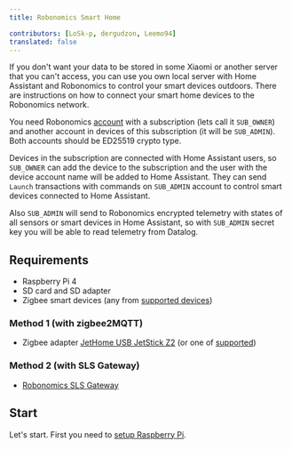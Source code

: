 ```yaml
---
title: Robonomics Smart Home

contributors: [LoSk-p, dergudzon, Leemo94]
translated: false
---
```

If you don't want your data to be stored in some Xiaomi or another server that you can't access, you can use you own local server with Home Assistant and Robonomics to control your smart devices outdoors. There are instructions on how to connect your smart home devices to the Robonomics network. 

You need Robonomics [account](/docs/create-account-in-dapp/) with a subscription (lets call it `SUB_OWNER`) and another account in devices of this subscription (it will be `SUB_ADMIN`). Both accounts should be ED25519 crypto type. 

Devices in the subscription are connected with Home Assistant users, so `SUB_OWNER` can add the device to the subscription and the user with the device account name will be added to Home Assistant. They can send `Launch` transactions with commands on `SUB_ADMIN` account to control smart devices connected to Home Assistant.

Also `SUB_ADMIN` will send to Robonomics encrypted telemetry with states of all sensors or smart devices in Home Assistant, so with `SUB_ADMIN` secret key you will be able to read telemetry from Datalog. 

## Requirements

* Raspberry Pi 4
* SD card and SD adapter
* Zigbee smart devices (any from [supported devices](https://slsys.io/action/supported_devices.html))

### Method 1 (with zigbee2MQTT)
* Zigbee adapter [JetHome USB JetStick Z2](https://jhome.ru/catalog/parts/PCBA/293/) (or one of [supported](https://www.zigbee2mqtt.io/information/supported_adapters.html))

### Method 2 (with SLS Gateway)
* [Robonomics SLS Gateway](https://easyeda.com/ludovich88/robonomics_sls_gateway_v01)

## Start

Let's start. First you need to [setup Raspberry Pi](/docs/raspberry-setup/).
